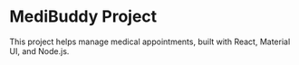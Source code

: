 # MediBuddy Project

This project helps manage medical appointments, built with React, Material UI, and Node.js.

